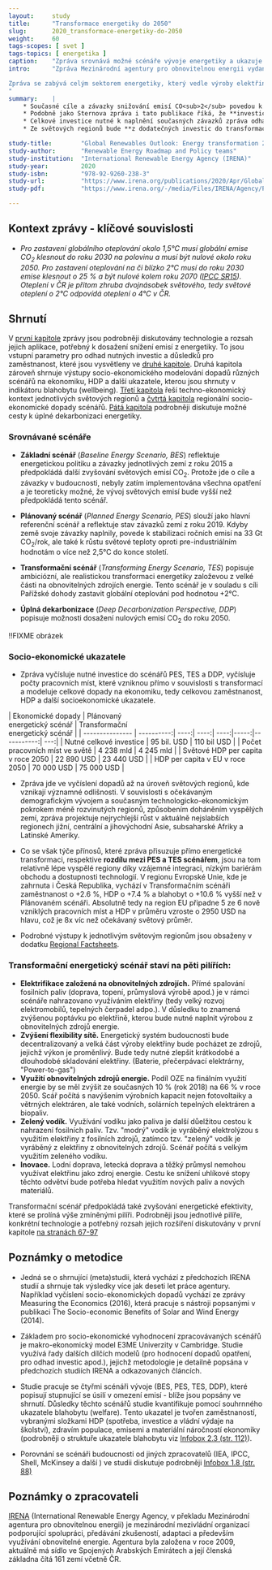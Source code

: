 ```yaml
---
layout:     study
title:      "Transformace energetiky do 2050"
slug:       2020_transformace-energetiky-do-2050
weight:     60
tags-scopes: [ svet ]
tags-topics: [ energetika ]
caption:    "Zpráva srovnává možné scénáře vývoje energetiky a ukazuje náklady a dopady transformačního scénáře."
intro:      "Zpráva Mezinárodní agentury pro obnovitelnou energii vydaná v dubnu 2020 je shrnutím předchozích zpráv agentury a dílčích studií. Podrobně zkoumá možný scénář transformace energetiky do roku 2050, srovnává jej s jinými scénáři budoucího vývoje a vyčísluje očekávané náklady a dopady scénářů na HDP, zaměstnanost a další socioekonomické ukazatele na úrovni světových regionů. 

Zpráva se zabývá celým sektorem energetiky, který vedle výroby elektřiny zahrnuje také dopravu, topení a další spalování fosilních paliv při průmyslové výrobě. 
"
summary:    |
    * Současné cíle a závazky snižování emisí CO<sub>2</sub> povedou k zastavení růstu ročních emisí na hodnotě okolo 33 Gt/rok. Pro naplnění Pařížské dohohy a zastavení nárůstu světové teploty okolo 2°C je potřeba světové emise do roku 2050 snížit na 10 Gt/rok. Takového snížení emisí dosahuje *Transformační scénář*, který je založený na elektrifikaci, obnovitelný zdrojích energie, zvyšování flexibility sítě a využití elektřiny k výrobě vodíku.
    * Podobně jako Sternova zpráva i tato publikace říká, že **investice do energetické udržitelnosti se jednoznačně vrátí**, respektive, že náklady současného směřování budou vyšší než náklady transformačního scénáře. Agentura ve své zprávě vyčíslila čistý rozdíl mezi plánovaným a transformačním scénářem (PES vs. TES v roce 2050) v zaměstnanosti o +0,15 %, v HDP o +2,4 % a v indikátoru blahobytu dokonce o +13,5 %.
    * Celkové investice nutné k naplnění současných závazků zpráva odhaduje na 95 biliónů USD. Oproti tomu investice do Transformačního scénáře zpráva odhaduje na 110 biliónů USD a celkové investice nutné k úplné dekarbonizaci energetiky do roku 2050 na 130 biliónů USD. Přínosy transformace jsou však vyšší než dodatečné investice.  
    * Ze světových regionů bude **z dodatečných investic do transformace energetiky profitovat nejvíce Evropská unie**, následována Severní Amerikou. V regionu Evropské Unie, vychází v Transformačním scénáři zaměstnanost o +2.6 %, HDP o +7.4 % a blahobyt o +10.6 % vyšší než v Plánovaném scénáři. Na region EU připadne 5 ze 6 nově vzniklých pracovních míst a více jak 50% očekávavého nárůstu HDP. 

study-title:        "Global Renewables Outlook: Energy transformation 2050"
study-author:       "Renewable Energy Roadmap and Policy teams"
study-institution:  "International Renewable Energy Agency (IRENA)"
study-year:         2020
study-isbn:         "978-92-9260-238-3"
study-url:          "https://www.irena.org/publications/2020/Apr/Global-Renewables-Outlook-2020"
study-pdf:          "https://www.irena.org/-/media/Files/IRENA/Agency/Publication/2020/Apr/IRENA_Global_Renewables_Outlook_2020.pdf"

---
```

## Kontext zprávy - klíčové souvislosti

* *Pro zastavení globálního oteplování okolo 1,5°C musí globální emise CO<sub>2</sub> klesnout do roku 2030 na polovinu a musí být nulové okolo roku 2050. Pro zastavení oteplování na či blízko 2°C musí do roku 2030 emise klesnout o 25 % a být nulové kolem roku 2070 ([IPCC SR15](https://www.ipcc.ch/sr15/chapter/chapter-2/)). Oteplení v ČR je přitom zhruba dvojnásobek světového, tedy světové oteplení o 2°C odpovídá oteplení o 4°C v ČR.*

## Shrnutí

V [první kapitole](https://www.irena.org/-/media/Files/IRENA/Agency/Publication/2020/Apr/IRENA_Global_Renewables_Outlook_2020.pdf#page=57) zprávy jsou podrobněji diskutovány technologie a rozsah jejich aplikace, potřebný k dosažení snížení emisí z energetiky. To jsou vstupní parametry pro odhad nutných investic a důsledků pro zaměstnanost, které jsou vysvětleny ve [druhé kapitole](https://www.irena.org/-/media/Files/IRENA/Agency/Publication/2020/Apr/IRENA_Global_Renewables_Outlook_2020.pdf#page=99). Druhá kapitola zároveň shrnuje výstupy socio-ekonomického modelování dopadů různých scénářů na ekonomiku, HDP a další ukazatele, kterou jsou shrnuty v indikátoru blahobytu (wellbeing). [Třetí kapitola](https://www.irena.org/-/media/Files/IRENA/Agency/Publication/2020/Apr/IRENA_Global_Renewables_Outlook_2020.pdf#page=117) řeší techno-ekonomický kontext jednotlivých světových regionů a [čvtrtá kapitola](https://www.irena.org/-/media/Files/IRENA/Agency/Publication/2020/Apr/IRENA_Global_Renewables_Outlook_2020.pdf#page=137) regionální socio-ekonomické dopady scénářů. [Pátá kapitola](https://www.irena.org/-/media/Files/IRENA/Agency/Publication/2020/Apr/IRENA_Global_Renewables_Outlook_2020.pdf#page=159) podrobněji diskutuje možné cesty k úplné dekarbonizaci energetiky.    


### Srovnávané scénáře

* **Základní scénář** (*Baseline Energy Scenario, BES*) reflektuje energetickou politiku a závazky jednotlivých zemí z roku 2015 a předpokládá další zvyšování světových emisí CO<sub>2</sub>. Protože jde o cíle a závazky v budoucnosti, nebyly zatím implementována všechna opatření a je teoreticky možné, že vývoj světových emisí bude vyšší než předpokládá tento scénář.

* **Plánovaný scénář** (*Planned Energy Scenario, PES*) slouží jako hlavní referenční scénář a reflektuje stav závazků zemí z roku 2019. Kdyby země svoje závazky naplnily, povede k stabilizaci ročních emisí na 33 Gt CO<sub>2</sub>/rok, ale také k růstu světové teploty oproti pre-industriálním hodnotám o více  než 2,5°C do konce století.

* **Transformační scénář** (*Transforming Energy Scenario, TES*) popisuje ambiciózní, ale realistickou transformaci energetiky založevou z velké části na obnovitelných zdrojích energie. Tento scénář je v souladu s cíli Pařížské dohody zastavit globální oteplování pod hodnotou +2°C.

* **Úplná dekarbonizace** (*Deep Decarbonization Perspective, DDP*) popisuje možnosti dosažení nulových emisí CO<sub>2</sub> do roku 2050. 

!!FIXME obrázek

### Socio-ekonomické ukazatele

* Zpráva vyčísluje nutné investice do scénářů PES, TES a DDP, vyčísluje počty pracovních míst, které vzniknou přímo v souvislosti s transformací a modeluje celkové dopady na ekonomiku, tedy celkovou zaměstnanost, HDP a další socioekonomické ukazatele. 

<div class="table table-striped table-hover" markdown="1">

| Ekonomické dopady         | Plánovaný <br/> energetický scénář | Transformační<br/>energetický scénář |
| --------------- | ----------:| ----:| ----:| ----:|-----:|-----------:| ---:|
| Nutné celkové     investice         |   95 bil. USD | 110 bil USD |
| Počet pracovních  míst ve světě     |   4 238 mld   | 4 245 mld   |
| Světové HDP per capita v roce 2050 |   22 890 USD |  23 440 USD  |
| HDP per capita v EU v roce 2050    |   70 000 USD |  75 000 USD  |

</div>

* Zpráva jde ve vyčíslení dopadů až na úroveň světových regionů, kde vznikají významné odlišnosti. V souvislosti s očekávaným demografickým vývojem a současným technologicko-ekonomickým pokrokem méně rozvinutých regionů, způsobením doháněním vyspělých zemí, zpráva projektuje nejrychlejší růst v aktuálně nejslabších regionech jižní, centrální a jihovýchodní Asie, subsaharské Afriky a Latinské Ameriky. 

* Co se však týče přínosů, které zpráva přisuzuje přímo energetické transformaci, respektive **rozdílu mezi PES a TES scénářem**, jsou na tom relativně lépe vyspělé regiony díky vzájemné integraci, nízkým bariérám obchodu a dostupnosti technologií. V regionu Evropské Unie, kde je zahrnuta i Česká Republika, vychází v Transformačním scénáři zaměstnanost o +2.6 %, HDP o +7.4 % a blahobyt o +10.6 % vyšší než v Plánovaném scénáři. Absolutně tedy na region EU připadne 5 ze 6 nově vzniklých pracovních míst a HDP v průměru vzroste o 2950 USD na hlavu, což je 8x víc než očekávaný světový průměr. 

* Podrobné výstupy k jednotlivým světovým regionům jsou obsaženy v dodatku [Regional Factsheets](https://www.irena.org/-/media/Files/IRENA/Agency/Publication/2020/Apr/IRENA_GRO_Regional_Factsheets.pdf). 


### Transformační energetický scénář staví na pěti pilířích:

  * **Elektrifikace založená na obnovitelných zdrojích.** Přímé spalování fosilních paliv (doprava, topení, průmyslová výrobě apod.) je v rámci scénáře nahrazovano využíváním elektřiny (tedy velký rozvoj elektromobilů, tepelných čerpadel adpo.). V důsledku to znamená zvýšenou poptávku po elektřině, kterou bude nutné naplnit výrobou z obnovitelných zdrojů energie.  
  * **Zvýšení flexibility sítě.** Energetický systém budoucnosti bude decentralizovaný a velká část výroby elektřiny bude pocházet ze zdrojů, jejichž výkon je proměnlivý. Bude tedy nutné zlepšit krátkodobé a dlouhodobé skladování elektřiny. (Baterie, přečerpávací elektrárny, "Power-to-gas")
  * **Využití obnovitelných zdrojů energie.** Podíl OZE na finálním využití energie by se měl zvýšit ze současných 10 % (rok 2018) na 66 % v roce 2050. Scář počítá s navýšením výrobních kapacit nejen fotovoltaiky a větrných elektráren, ale také vodních, solárních tepelných elektráren a biopaliv. 
  * **Zelený vodík.** Využívání vodíku jako paliva je další důelžitou cestou k nahrazení fosilních paliv. Tzv. "modrý" vodík je vyráběný elektrolýzou s využitím elektřiny z fosilních zdrojů, zatímco tzv. "zelený" vodík je vyráběný z elektřiny z obnovitelných zdrojů. Scénář počítá s velkým využitím zeleného vodíku.   
  * **Inovace.** Lodní doprava, letecká doprava a těžký průmysl nemohou využívat elektřinu jako zdroj energie. Cestu ke snížení uhlíkové stopy těchto odvětví bude potřeba hledat využitím nových paliv a nových materiálů.  

Transformační scénář předpokládá také zvyšování energetické efektivity, které se prolíná výše zmíněnými pilíři. Podrobněji jsou jednotlivé pilíře, konkrétní technologie a potřebný rozsah jejich rozšíření diskutovány v první kapitole [na stranách 67-97](https://www.irena.org/-/media/Files/IRENA/Agency/Publication/2020/Apr/IRENA_Global_Renewables_Outlook_2020.pdf#page=159)   


## Poznámky o metodice

* Jedná se o shrnující (meta)studii, která vychází z předchozích IRENA studií a shrnuje tak výsledky více jak deseti let práce agentury. Například vyčíslení socio-ekonomických dopadů vychází ze zprávy Measuring the Economics (2016), která pracuje s nástroji popsanými v publikaci The Socio-economic Benefits of Solar and Wind Energy (2014).

* Základem pro socio-ekonomické vyhodnocení zpracovávaných scénářů je makro-ekonomický model E3ME Univerzity v Cambridge. Studie využívá řady dalších dílčích modelů (pro hodnocení dopadů opatření, pro odhad investic apod.), jejichž metodologie je detailně popsána v předchozích studiích IRENA a odkazovaných článcích.

* Studie pracuje se čtyřmi scénáři vývoje (BES, PES, TES, DDP), které popisují stupnující se úsilí v omezení emisí - blíže jsou popsány ve shrnutí. Důsledky těchto scénářů studie kvantifikuje pomocí souhrnného ukazatele blahobytu (welfare). Tento ukazatel je tvořen zaměstnaností, vybranými složkami HDP (spotřeba, investice a vládní výdaje na školství), zdravím populace, emisemi a materiální náročností ekonomiky (podrobněji o struktuře ukazatele blahobytu viz [Infobox 2.3 (str. 112)](https://www.irena.org/-/media/Files/IRENA/Agency/Publication/2020/Apr/IRENA_Global_Renewables_Outlook_2020.pdf#page=112)).

* Porovnání se scénáři budoucnosti od jiných zpracovatelů (IEA, IPCC, Shell, McKinsey a další ) ve studii diskutuje podrobněji [Infobox 1.8 (str. 88)](https://www.irena.org/-/media/Files/IRENA/Agency/Publication/2020/Apr/IRENA_Global_Renewables_Outlook_2020.pdf#page=88)

## Poznámky o zpracovateli

[IRENA](https://www.irena.org/) (International Renewable Energy Agency, v překladu Mezinárodní agentura pro obnovitelnou energii) je mezinárodní mezivládní organizací podporující spolupráci, předávání zkušeností, adaptaci a především využívání obnovitelné energie. Agentura byla založena v roce 2009, aktuálně má sídlo ve Spojených Arabských Emirátech a její členská základna čítá 161 zemí včetně ČR.

